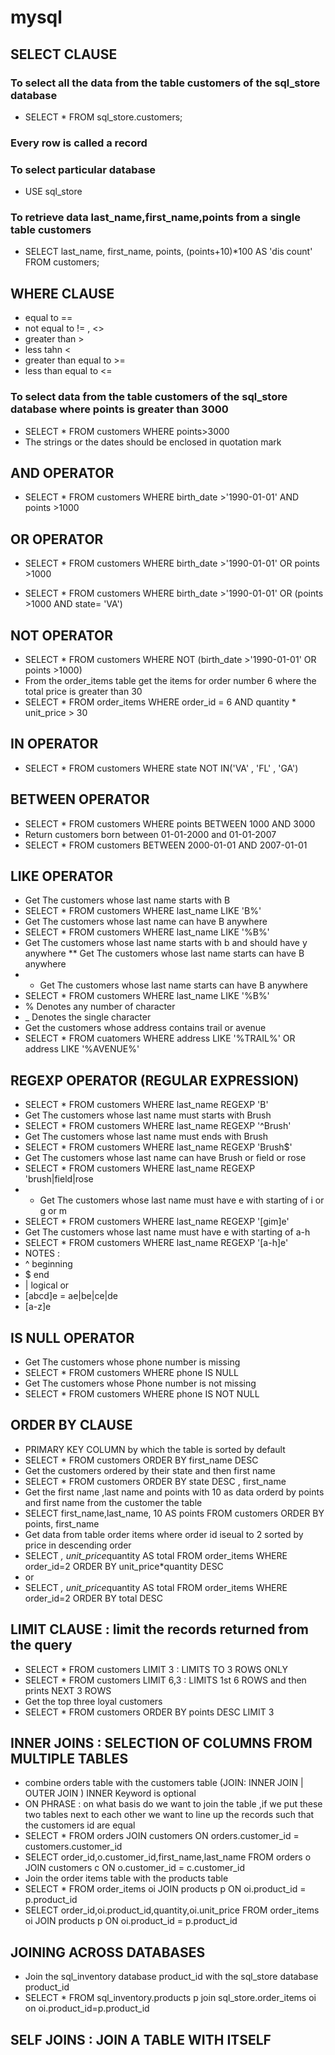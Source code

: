 # mysql
## SELECT CLAUSE
### To select all the data from the table customers of the sql_store database
* SELECT * FROM sql_store.customers;
### Every row is called a record
### To select particular database
* USE sql_store
### To retrieve data last_name,first_name,points from a single table customers
* SELECT 
	  last_name,
    first_name,
    points,
    (points+10)*100 AS 'dis count'
FROM customers;
## WHERE CLAUSE
* equal to ==
* not equal to != , <>
* greater than > 
* less tahn <
* greater than equal to >=
* less than equal to <=
### To select data from the table customers of the sql_store database where points is greater than 3000
* SELECT *
FROM customers
WHERE points>3000
* The strings or the dates should be enclosed in quotation mark
## AND OPERATOR
* SELECT *
FROM customers
WHERE birth_date >'1990-01-01' AND points >1000
## OR OPERATOR
* SELECT *
FROM customers
WHERE birth_date >'1990-01-01' OR points >1000

* SELECT *
FROM customers
WHERE birth_date >'1990-01-01' OR (points >1000 AND state= 'VA')

## NOT OPERATOR
* SELECT *
FROM customers
WHERE  NOT (birth_date >'1990-01-01' OR points >1000)
 * From the order_items table get the items for order number 6 where the total price is greater than 30
 * SELECT * FROM order_items WHERE order_id = 6 AND quantity * unit_price  > 30
## IN OPERATOR
* SELECT * FROM customers WHERE state NOT IN('VA' , 'FL' , 'GA')
## BETWEEN OPERATOR
* SELECT * FROM customers WHERE points BETWEEN 1000 AND 3000
* Return customers born  between 01-01-2000 and 01-01-2007
* SELECT * FROM customers BETWEEN 2000-01-01 AND 2007-01-01

## LIKE OPERATOR
* Get The customers whose last name starts with B
* SELECT * FROM customers WHERE last_name LIKE 'B%'
* Get The customers whose last name can have B anywhere
* SELECT * FROM customers WHERE last_name LIKE '%B%'
* Get The customers whose last name starts with b and should have y  anywhere
** Get The customers whose last name starts can have B anywhere
* * Get The customers whose last name starts can have B anywhere
* SELECT * FROM customers WHERE last_name LIKE '%B%'
* % Denotes any number of character 
* _ Denotes the single character
* Get the customers whose address contains trail or avenue
* SELECT * FROM cuatomers WHERE address LIKE '%TRAIL%' OR address LIKE '%AVENUE%'
## REGEXP OPERATOR (REGULAR EXPRESSION)
* SELECT * FROM customers WHERE last_name REGEXP 'B'
* Get The customers whose last name must starts with Brush
* SELECT * FROM customers WHERE last_name REGEXP '^Brush'
* Get The customers whose last name must ends with Brush
* SELECT * FROM customers WHERE last_name REGEXP 'Brush$'
* Get The customers whose last name can have Brush or field or rose 
* SELECT * FROM customers WHERE last_name REGEXP 'brush|field|rose
* * Get The customers whose last name must have e with starting of i or g or m
* SELECT * FROM customers WHERE last_name REGEXP '[gim]e'     
* Get The customers whose last name must have e with starting of a-h
* SELECT * FROM customers WHERE last_name REGEXP '[a-h]e' 
* NOTES : 
* ^ beginning
* $ end
* | logical or
* [abcd]e = ae|be|ce|de
* [a-z]e
## IS NULL OPERATOR
* Get The customers whose phone number is missing
* SELECT * FROM customers WHERE phone IS NULL
*  Get The customers whose Phone number is not missing
* SELECT * FROM customers WHERE phone IS NOT NULL
## ORDER BY CLAUSE
* PRIMARY KEY COLUMN by which the table is sorted by default
* SELECT * FROM customers ORDER BY first_name DESC
* Get the customers ordered by their state and then first name
* SELECT * FROM customers ORDER BY state DESC , first_name
* Get the first name ,last name  and points with 10 as data orderd by points and first name from the customer the table
* SELECT first_name,last_name, 10 AS points FROM customers ORDER BY points, first_name
* Get data from table order items where order id iseual to 2 sorted by price in descending order
* SELECT *, unit_price*quantity AS total FROM order_items WHERE order_id=2 ORDER BY unit_price*quantity DESC
* or
* SELECT *, unit_price*quantity AS total FROM order_items WHERE order_id=2 ORDER BY total DESC
## LIMIT CLAUSE : limit the records returned from the query
* SELECT * FROM customers LIMIT 3  :  LIMITS TO 3 ROWS ONLY
* SELECT * FROM customers LIMIT 6,3  :  LIMITS 1st 6 ROWS and then prints NEXT 3 ROWS
* Get the top three loyal customers
* SELECT * FROM customers ORDER BY points DESC  LIMIT 3
##  INNER JOINS : SELECTION OF COLUMNS FROM MULTIPLE TABLES
* combine orders table with the customers table (JOIN: INNER JOIN | OUTER JOIN ) INNER Keyword is optional 
* ON PHRASE : on what basis do we want to join the table ,if we put these two tables next to each other we want to line up the records such that the customers id are equal
* SELECT * FROM orders JOIN customers ON orders.customer_id = customers.customer_id
* SELECT order_id,o.customer_id,first_name,last_name FROM orders o JOIN customers c ON o.customer_id = c.customer_id
* Join the order items table with the products table 
* SELECT * FROM order_items oi JOIN products p ON oi.product_id = p.product_id
*  SELECT order_id,oi.product_id,quantity,oi.unit_price FROM order_items oi JOIN products p ON oi.product_id = p.product_id
## JOINING ACROSS DATABASES
* Join the sql_inventory database product_id with the sql_store database product_id
*  SELECT * 
FROM sql_inventory.products p
join sql_store.order_items oi
     on oi.product_id=p.product_id
## SELF JOINS : JOIN A TABLE WITH ITSELF
